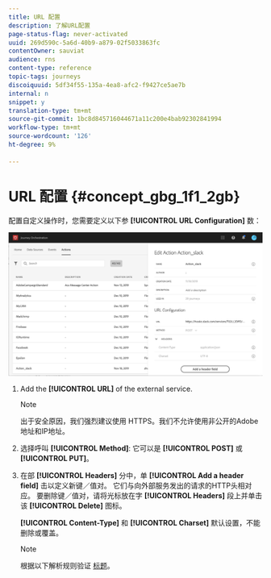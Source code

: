 ```yaml
---
title: URL 配置
description: 了解URL配置
page-status-flag: never-activated
uuid: 269d590c-5a6d-40b9-a879-02f5033863fc
contentOwner: sauviat
audience: rns
content-type: reference
topic-tags: journeys
discoiquuid: 5df34f55-135a-4ea8-afc2-f9427ce5ae7b
internal: n
snippet: y
translation-type: tm+mt
source-git-commit: 1bc8d845716044671a11c200e4bab92302841994
workflow-type: tm+mt
source-wordcount: '126'
ht-degree: 9%

---
```



# URL 配置 {#concept_gbg_1f1_2gb}

配置自定义操作时，您需要定义以下参 **[!UICONTROL URL Configuration]** 数：

![](../assets/journeyurlconfiguration.png)

1. Add the **[!UICONTROL URL]** of the external service.

   >[!NOTE]
   >
   >出于安全原因，我们强烈建议使用 HTTPS。我们不允许使用非公开的Adobe地址和IP地址。

1. 选择呼叫 **[!UICONTROL Method]**: 它可以是 **[!UICONTROL POST]** 或 **[!UICONTROL PUT]**。
1. 在部 **[!UICONTROL Headers]** 分中，单 **[!UICONTROL Add a header field]** 击以定义新键／值对。 它们与向外部服务发出的请求的HTTP头相对应。 要删除键／值对，请将光标放在字 **[!UICONTROL Headers]** 段上并单击该 **[!UICONTROL Delete]** 图标。

   **[!UICONTROL Content-Type]** 和 **[!UICONTROL Charset]** 默认设置，不能删除或覆盖。

   >[!NOTE]
   >
   >根据以下解析规则验证 [标题](https://tools.ietf.org/html/rfc7230#section-3.2.4)。
